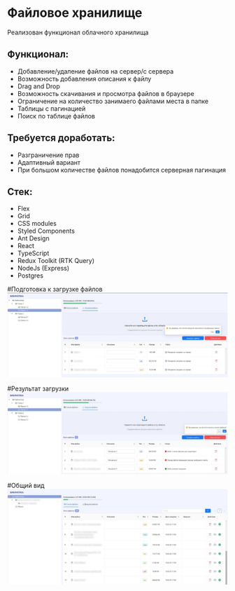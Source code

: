 # Файловое хранилище
Реализован функционал облачного хранилища

## Функционал:
- Добавление/удаление файлов на сервер/с сервера
- Возможность добавления описания к файлу
- Drag and Drop
- Возможность скачивания и просмотра файлов в браузере
- Ограничение на количество занимаего файлами места в папке
- Таблицы с пагинацией
- Поиск по таблице файлов

## Требуется доработать:
- Разграничение прав
- Адаптивный вариант
- При большом количестве файлов понадобится серверная пагинация

## Стек:
- Flex
- Grid
- CSS modules
- Styled Components
- Ant Design
- React
- TypeScript
- Redux Toolkit (RTK Query)
- NodeJs (Express)
- Postgres

#Подготовка к загрузке файлов
![alt text](img/2.jpg)

#Результат загрузки
![alt text](img/3.jpg)

#Общий вид
![alt text](img/1.jpg)